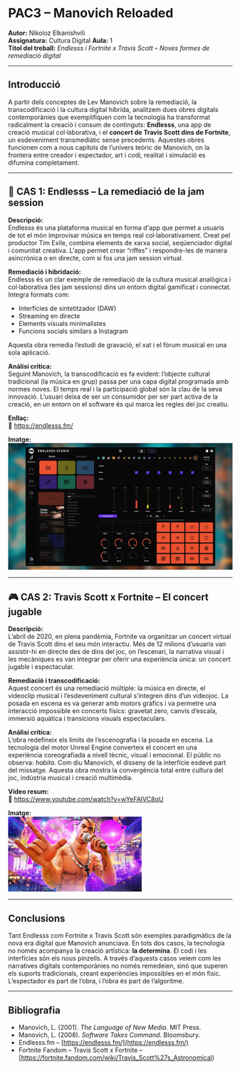# PAC3 – Manovich Reloaded

**Autor:** Nikoloz Elkanishvili   
**Assignatura:** Cultura Digital
**Aula:** 1  
**Títol del treball:** _Endlesss i Fortnite x Travis Scott – Noves formes de remediació digital_

---

## Introducció

A partir dels conceptes de Lev Manovich sobre la remediació, la transcodificació i la cultura digital híbrida, analitzem dues obres digitals contemporànies que exemplifiquen com la tecnologia ha transformat radicalment la creació i consum de continguts: **Endlesss**, una app de creació musical col·laborativa, i el **concert de Travis Scott dins de Fortnite**, un esdeveniment transmediàtic sense precedents. Aquestes obres funcionen com a nous capítols de l’univers teòric de Manovich, on la frontera entre creador i espectador, art i codi, realitat i simulació es difumina completament.

---

## 📱 **CAS 1: Endlesss – La remediació de la jam session**

**Descripció:**  
Endlesss és una plataforma musical en forma d'app que permet a usuaris de tot el món improvisar música en temps real col·laborativament. Creat pel productor Tim Exile, combina elements de xarxa social, seqüenciador digital i comunitat creativa. L'app permet crear “riffes” i respondre-les de manera asincrònica o en directe, com si fos una jam session virtual.

**Remediació i hibridació:**  
Endlesss és un clar exemple de remediació de la cultura musical analògica i col·laborativa (les jam sessions) dins un entorn digital gamificat i connectat. Integra formats com:

- Interfícies de sintetitzador (DAW)
- Streaming en directe
- Elements visuals minimalistes
- Funcions socials similars a Instagram

Aquesta obra remedia l’estudi de gravació, el xat i el fòrum musical en una sola aplicació.

**Anàlisi crítica:**  
Seguint Manovich, la transcodificació es fa evident: l’objecte cultural tradicional (la música en grup) passa per una capa digital programada amb normes noves. El temps real i la participació global són la clau de la seva innovació. L’usuari deixa de ser un consumidor per ser part activa de la creació, en un entorn on el software és qui marca les regles del joc creatiu.

**Enllaç:**  
🔗 https://endlesss.fm/

**Imatge:**  
![Endlesss Screenshot](./img/endlesss@1400x789.jpg)

---

## 🎮 **CAS 2: Travis Scott x Fortnite – El concert jugable**

**Descripció:**  
L’abril de 2020, en plena pandèmia, Fortnite va organitzar un concert virtual de Travis Scott dins el seu món interactiu. Més de 12 milions d’usuaris van assistir-hi en directe des de dins del joc, on l’escenari, la narrativa visual i les mecàniques es van integrar per oferir una experiència única: un concert jugable i espectacular.

**Remediació i transcodificació:**  
Aquest concert és una remediació múltiple: la música en directe, el videoclip musical i l’esdeveniment cultural s’integren dins d’un videojoc. La posada en escena es va generar amb motors gràfics i va permetre una interacció impossible en concerts físics: gravetat zero, canvis d’escala, immersió aquàtica i transicions visuals espectaculars.

**Anàlisi crítica:**  
L’obra redefineix els límits de l’escenografia i la posada en escena. La tecnologia del motor Unreal Engine converteix el concert en una experiència coreografiada a nivell tècnic, visual i emocional. El públic no observa: _habita_. Com diu Manovich, el disseny de la interfície esdevé part del missatge. Aquesta obra mostra la convergència total entre cultura del joc, indústria musical i creació multimèdia.

**Vídeo resum:**  
🔗 https://www.youtube.com/watch?v=wYeFAlVC8qU

**Imatge:**  
![Fortnite x Travis Scott](./img/images.jpg)

---

## Conclusions

Tant Endlesss com Fortnite x Travis Scott són exemples paradigmàtics de la nova era digital que Manovich anunciava. En tots dos casos, la tecnologia no només acompanya la creació artística: **la determina**. El codi i les interfícies són els nous pinzells. A través d’aquests casos veiem com les narratives digitals contemporànies no només remedeien, sinó que superen els suports tradicionals, creant experiències impossibles en el món físic. L’espectador és part de l’obra, i l’obra és part de l’algoritme.

---

## Bibliografia

- Manovich, L. (2001). *The Language of New Media*. MIT Press.  
- Manovich, L. (2008). *Software Takes Command*. Bloomsbury.  
- Endlesss.fm – [https://endlesss.fm/](https://endlesss.fm/)  
- Fortnite Fandom – Travis Scott x Fortnite – [https://fortnite.fandom.com/wiki/Travis_Scott%27s_Astronomical)  
